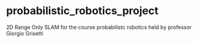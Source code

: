 # probabilistic_robotics_project
2D Range Only SLAM for the course probabilistc robotics held by professor Giorgio Grisetti
